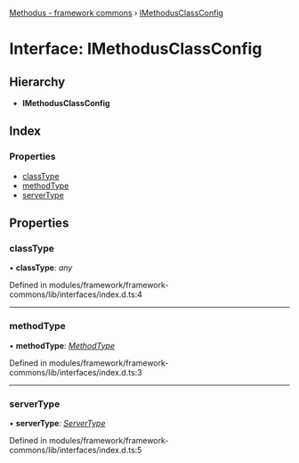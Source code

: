 [Methodus - framework commons](../globals.md) › [IMethodusClassConfig](imethodusclassconfig.md)

# Interface: IMethodusClassConfig

## Hierarchy

* **IMethodusClassConfig**

## Index

### Properties

* [classType](imethodusclassconfig.md#classtype)
* [methodType](imethodusclassconfig.md#methodtype)
* [serverType](imethodusclassconfig.md#servertype)

## Properties

###  classType

• **classType**: *any*

Defined in modules/framework/framework-commons/lib/interfaces/index.d.ts:4

___

###  methodType

• **methodType**: *[MethodType](../enums/methodtype.md)*

Defined in modules/framework/framework-commons/lib/interfaces/index.d.ts:3

___

###  serverType

• **serverType**: *[ServerType](../enums/servertype.md)*

Defined in modules/framework/framework-commons/lib/interfaces/index.d.ts:5
